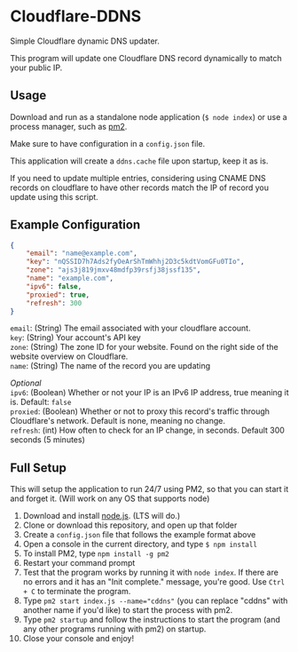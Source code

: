 # Cloudflare-DDNS
Simple Cloudflare dynamic DNS updater.

This program will update one Cloudflare DNS record dynamically to match your public IP. 

## Usage
Download and run as a standalone node application (`$ node index`) or use a process manager, such as [pm2](http://pm2.keymetrics.io/). 

Make sure to have configuration in a `config.json` file.

This application will create a `ddns.cache` file upon startup, keep it as is.

If you need to update multiple entries, considering using CNAME DNS records on cloudflare to have other records match the IP of record you update using this script.

## Example Configuration
```json
{
    "email": "name@example.com",
    "key": "nQSSID7h7Ads2fyOeArShTmWhhj2D3c5kdtVomGFu0TIo",
    "zone": "ajs3j819jmxv48mdfp39rsfj38jssf135",
    "name": "example.com",
    "ipv6": false,
    "proxied": true,
    "refresh": 300
}
```

`email`: (String) The email associated with your cloudflare account.  
`key`: (String) Your account's API key  
`zone`: (String) The zone ID for your website. Found on the right side of the website overview on Cloudflare.  
`name`: (String) The name of the record you are updating

*Optional*  
`ipv6`: (Boolean) Whether or not your IP is an IPv6 IP address, true meaning it is. Default: `false`  
`proxied`: (Boolean) Whether or not to proxy this record's traffic through Cloudflare's network. Default is none, meaning no change.  
`refresh`: (int) How often to check for an IP change, in seconds. Default 300 seconds (5 minutes)

## Full Setup

This will setup the application to run 24/7 using PM2, so that you can start it and forget it. (Will work on any OS that supports node)

1. Download and install [node.js](https://nodejs.org/en/download/). (LTS will do.)
2. Clone or download this repository, and open up that folder
3. Create a `config.json` file that follows the example format above
4. Open a console in the current directory, and type `$ npm install`
5. To install PM2, type `npm install -g pm2`
6. Restart your command prompt
7. Test that the program works by running it with `node index`. If there are no errors and it has an "Init complete." message, you're good. Use `Ctrl + C` to terminate the program.
8. Type `pm2 start index.js --name="cddns"` (you can replace "cddns" with another name if you'd like) to start the process with pm2.
9. Type `pm2 startup` and follow the instructions to start the program (and any other programs running with pm2) on startup.
10. Close your console and enjoy!

